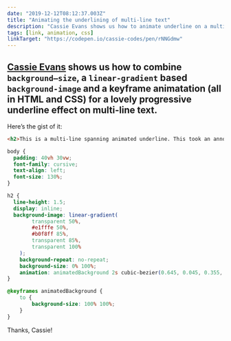 ```yaml
---
date: "2019-12-12T08:12:37.003Z"
title: "Animating the underlining of multi-line text"
description: "Cassie Evans shows us how to animate underline on a multi-line text by animating the background-size of a linear gradient background."
tags: [link, animation, css]
linkTarget: "https://codepen.io/cassie-codes/pen/rNNGdmw"
---
```

[Cassie Evans](https://twitter.com/cassiecodes) shows us how to combine `background–size`, a `linear-gradient` based `background-image` and a keyframe animatation (all in HTML and CSS) for a lovely progressive underline effect on multi-line text.
---

Here’s the gist of it:

``` html
<h2>This is a multi-line spanning animated underline. This took an annoyingly long time to figure out.</h2>
```

``` css
body {
  padding: 40vh 30vw;
  font-family: cursive;
  text-align: left;
  font-size: 130%;  
}

h2 {
  line-height: 1.5;
  display: inline;
  background-image: linear-gradient(
        transparent 50%,
        #e1fffe 50%,
        #b0f8ff 85%,
        transparent 85%,
        transparent 100%
    );
    background-repeat: no-repeat;
    background-size: 0% 100%;
    animation: animatedBackground 2s cubic-bezier(0.645, 0.045, 0.355, 1) 0.5s forwards;
}

@keyframes animatedBackground {
    to {
        background-size: 100% 100%;
    }
}
```

Thanks, Cassie!

